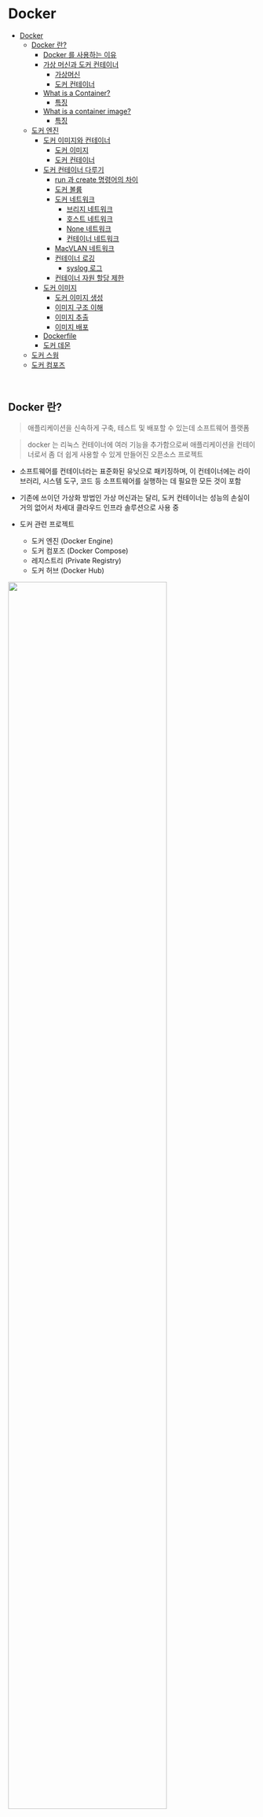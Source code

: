 # Docker
<!-- TOC -->

- [Docker](#docker)
    - [Docker 란?](#docker-%EB%9E%80)
        - [Docker 를 사용하는 이유](#docker-%EB%A5%BC-%EC%82%AC%EC%9A%A9%ED%95%98%EB%8A%94-%EC%9D%B4%EC%9C%A0)
        - [가상 머신과 도커 컨테이너](#%EA%B0%80%EC%83%81-%EB%A8%B8%EC%8B%A0%EA%B3%BC-%EB%8F%84%EC%BB%A4-%EC%BB%A8%ED%85%8C%EC%9D%B4%EB%84%88)
            - [가상머신](#%EA%B0%80%EC%83%81%EB%A8%B8%EC%8B%A0)
            - [도커 컨테이너](#%EB%8F%84%EC%BB%A4-%EC%BB%A8%ED%85%8C%EC%9D%B4%EB%84%88)
        - [What is a Container?](#what-is-a-container)
            - [특징](#%ED%8A%B9%EC%A7%95)
        - [What is a container image?](#what-is-a-container-image)
            - [특징](#%ED%8A%B9%EC%A7%95)
    - [도커 엔진](#%EB%8F%84%EC%BB%A4-%EC%97%94%EC%A7%84)
        - [도커 이미지와 컨테이너](#%EB%8F%84%EC%BB%A4-%EC%9D%B4%EB%AF%B8%EC%A7%80%EC%99%80-%EC%BB%A8%ED%85%8C%EC%9D%B4%EB%84%88)
            - [도커 이미지](#%EB%8F%84%EC%BB%A4-%EC%9D%B4%EB%AF%B8%EC%A7%80)
            - [도커 컨테이너](#%EB%8F%84%EC%BB%A4-%EC%BB%A8%ED%85%8C%EC%9D%B4%EB%84%88)
        - [도커 컨테이너 다루기](#%EB%8F%84%EC%BB%A4-%EC%BB%A8%ED%85%8C%EC%9D%B4%EB%84%88-%EB%8B%A4%EB%A3%A8%EA%B8%B0)
            - [run 과 create 명령어의 차이](#run-%EA%B3%BC-create-%EB%AA%85%EB%A0%B9%EC%96%B4%EC%9D%98-%EC%B0%A8%EC%9D%B4)
            - [도커 볼륨](#%EB%8F%84%EC%BB%A4-%EB%B3%BC%EB%A5%A8)
            - [도커 네트워크](#%EB%8F%84%EC%BB%A4-%EB%84%A4%ED%8A%B8%EC%9B%8C%ED%81%AC)
                - [브리지 네트워크](#%EB%B8%8C%EB%A6%AC%EC%A7%80-%EB%84%A4%ED%8A%B8%EC%9B%8C%ED%81%AC)
                - [호스트 네트워크](#%ED%98%B8%EC%8A%A4%ED%8A%B8-%EB%84%A4%ED%8A%B8%EC%9B%8C%ED%81%AC)
                - [None 네트워크](#none-%EB%84%A4%ED%8A%B8%EC%9B%8C%ED%81%AC)
                - [컨테이너 네트워크](#%EC%BB%A8%ED%85%8C%EC%9D%B4%EB%84%88-%EB%84%A4%ED%8A%B8%EC%9B%8C%ED%81%AC)
            - [MacVLAN 네트워크](#macvlan-%EB%84%A4%ED%8A%B8%EC%9B%8C%ED%81%AC)
            - [컨테이너 로깅](#%EC%BB%A8%ED%85%8C%EC%9D%B4%EB%84%88-%EB%A1%9C%EA%B9%85)
                - [syslog 로그](#syslog-%EB%A1%9C%EA%B7%B8)
            - [컨테이너 자원 할당 제한](#%EC%BB%A8%ED%85%8C%EC%9D%B4%EB%84%88-%EC%9E%90%EC%9B%90-%ED%95%A0%EB%8B%B9-%EC%A0%9C%ED%95%9C)
        - [도커 이미지](#%EB%8F%84%EC%BB%A4-%EC%9D%B4%EB%AF%B8%EC%A7%80)
            - [도커 이미지 생성](#%EB%8F%84%EC%BB%A4-%EC%9D%B4%EB%AF%B8%EC%A7%80-%EC%83%9D%EC%84%B1)
            - [이미지 구조 이해](#%EC%9D%B4%EB%AF%B8%EC%A7%80-%EA%B5%AC%EC%A1%B0-%EC%9D%B4%ED%95%B4)
            - [이미지 추출](#%EC%9D%B4%EB%AF%B8%EC%A7%80-%EC%B6%94%EC%B6%9C)
            - [이미지 배포](#%EC%9D%B4%EB%AF%B8%EC%A7%80-%EB%B0%B0%ED%8F%AC)
        - [Dockerfile](#dockerfile)
        - [도커 데몬](#%EB%8F%84%EC%BB%A4-%EB%8D%B0%EB%AA%AC)
    - [도커 스웜](#%EB%8F%84%EC%BB%A4-%EC%8A%A4%EC%9B%9C)
    - [도커 컴포즈](#%EB%8F%84%EC%BB%A4-%EC%BB%B4%ED%8F%AC%EC%A6%88)

<!-- /TOC -->

<br>

## Docker 란?

> 애플리케이션을 신속하게 구축, 테스트 및 배포할 수 있는데 소프트웨어 플랫폼

> docker 는 리눅스 컨테이너에 여러 기능을 추가함으로써 애플리케이션을 컨테이너로서 좀 더 쉽게 사용할 수 있게 만들어진 오픈소스 프로젝트

- 소프트웨어를 컨테이너라는 표준화된 유닛으로 패키징하며, 이 컨테이너에는 라이브러리, 시스템 도구, 코드 등 소프트웨어를 실행하는 데 필요한 모든 것이 포함

- 기존에 쓰이던 가상화 방법인 가상 머신과는 달리, 도커 컨테이너는 성능의 손실이 거의 없어서 차세대 클라우드 인프라 솔루션으로 사용 중

- 도커 관련 프로젝트
  - 도커 엔진 (Docker Engine)
  - 도커 컴포즈 (Docker Compose)
  - 레지스트리 (Private Registry)
  - 도커 허브 (Docker Hub)

<img src="https://user-images.githubusercontent.com/107091097/225026853-a6f63943-13ba-4335-a648-a44bd44e8e35.png" width="80%">

<br>

### Docker 를 사용하는 이유

> docker 를 사용하면 어디서나 안정적으로 실행할 수 있는 단일 객체를 확보

- Docker 를 사용하면 환경에 구애받지 않고 애플리케이션을 신속하게 배포 및 확장할 수 있다.

- 애플리케이션의 개발과 배포 편리
  - 호스트 OS 위에서 실행되는 독립된 컨테이너를 사용하여 호스트 OS 에 영향을 주지 않음
  - 도커 이미지라는 패키지로 만들어 전달함으로 배포 편리
- 여러 애플리케이션의 독립성과 확장성 상승
  - 도커를 통해 MSA 의 여러 모듈에게 독립된 환경을 동시에 제공할 수 있음
  - 이미지 버전을 독립적으로 관리하기 때문에 유지 보수 용이


### 가상 머신과 도커 컨테이너

<img src="https://user-images.githubusercontent.com/124122215/225486969-5d6aaf4e-fe29-4ee6-8fee-effade81caaf.png" width="60%">

<br>

#### 가상머신

- 기존의 가상화 기술은 Hypervisor 를 사용해 여러 개의 운영체제를 하나의 호스트에서 생성해 사용하는 방식
  - Hypervisor 를 반드시 거치기 때문에 일반 호스트에 비해 성능 손실
- 게스트 운영체제를 사용하기 위한 라이브러리, 커널 등을 전부 포함하기 때문에 가상 머신의 이미지 크기가 매우 커짐

> 완벽한 운영체제를 생성할 수 있지만, 성능손실과 매우 큰 이미지 사이즈

<br>

#### 도커 컨테이너

- 가상화된 공간을 생성하기 위해 리눅스의 자체 기능인 chroot, namespace, cgroup 을 사용함으로써 프로세스 단위의 격리 환경을 만들기 때문에 성능 손실이 거의 없음
- 컨테이너에 필요한 커널은 호스트의 커널을 공유하고, 컨테이너 안에는 애플리케이션 구동에 필요한 라이브러리 및 실행 파일만 존재
  - 이미지 사이즈 대폭 감소

> 작은 이미지 사이즈로 배포 시 가상 머신에 비해 빠르며, 가상화된 공간을 사용할 때의 성능 손실이 거의 없음

<br>

### What is a Container?

> "a container is a sandboxed process on your machine that is isolated from all other processes on the host machine" - docker document -

> 컨테이너는 애플리케이션이 한 컴퓨팅 환경에서 다른 컴퓨팅 환경으로 빠르고 안정적으로 실행될 수 있도록 코드와 모든 종속성을 패키징하는 표준 소프트웨어 단위

- 컨테이너 안에서 실행되는 애플리케이션은 host machine 에서 실행되는 다른 애플리케이션과 완전히 분리되어 있으며, 서로 영향을 미치지 않는다.
- 컨테이너는 host machine 의 리소스를 격리된 환경에서 사용하고, host machine 과의 상호작용은 제한적으로 허용
    - `a sandboxed process` 라고 부르는 이유
    - 더욱 안전하고 보안적으로 격리된 환경에서 실행할 수 있도록 한다.

#### 특징

- 실행 가능한 이미지 인스턴스
- 로컬 머신, 가상 머신에서 실행하거나 클라우드에 배포 가능
- 이식성이 뛰어남

<br>

### What is a container image?

> 컨테이너를 실행할 때는 격리된 파일 시스템을 허용한다. 이 사용자 정의된 파일 시스템은 컨테이너 이미지로 제공된다.

- 컨테이너 이미지는 런타임에 컨테이너가 되고, Docker 컨테이너의 경우 이미지가 Docker 엔진에서 실행될 때 컨테이너가 됩니다. Linux 및 Windows 기반 애플리케이션 모두에서 사용할 수 있는 컨테이너화된 소프트웨어는 인프라에 관계없이 항상 동일하게 실행

#### 특징 

- 이미지에는 컨테이너의 파일 시스템이 포함되어 있으므로 애플리케이션을 실행하는 데 필요한 모든 종속성, 구성, 스크립트, 바이너리 등 모든 것이 포함되어야 한다.
- 환경 변수, 실행할 명령어, 메타데이터 등 컨테이너에 대한 다른 구성도 포함되어야 한다.

<br>

## 도커 엔진

> 도커 엔진에서 사용하는 기본 단위는 이미지와 컨테이너이며, 이 두가지가 도커 엔진의 핵심이다.

<br>

### 도커 이미지와 컨테이너

#### 도커 이미지

> 컨테이너를 생성할 때 필요한 요소이며, 가상 머신을 생성할 때 사용하는 iso 파일과 비슷한 개념

- 여러 개의 계층으로 된 바이너리 파일로 존재하고, 컨테이너를 생성하고 실행할 때 읽기 전용으로 사용
- 이미지의 이름은 `[저장소 이름]/[이미지 이름]:[태그]` 형태로 구성

  - 저장소 : 이미지 저장소인 도커 허브의 공식 이미지를 의미. 생략 가능
  - 이미지 이름 : 이미지의 역할을 의미
  - 태그 : 이미지의 버전 관리, 혹은 Revision 관리에 사용

- 이미 생성된 이미지는 어떠한 경우로도 변경되지 않는다.

<br>

#### 도커 컨테이너

> 이미지로 컨테이너를 생성하면 해당 이미지의 목적에 맞는 파일이 들어 있는 `파일시스템`과 격리된 `시스템 자원 및 네트워크`를 사용할 수 있는 독립된 공간이 생성되는데 이것을 `도커 컨테이너`라고 한다.

- 컨테이너는 이미지를 읽기 전용으로 사용하되 이미지에서 변경된 사항만 컨테이너 계층에 저장하므로 컨테이너에서 무엇을 하든지 원래 이미지는 영향을 받지 않는다.

<br>

### 도커 컨테이너 다루기

```sh
docker run -i -t \
--name myubuntu \
-e MYSQL_ROOT_PASSWORD=[password] \
-p 80:80 \
mysql:5.7
```

> \ 는 명령어의 길이가 길 때 가독성을 위해 설정옵션을 줄바꿈으로 구분한다.

- `docker run` : 컨테이너를 생성하고 실행하고 내부로 접속하는 역할
  - `-i -t` : 컨테이너와 상호 입출력을 가능하게 함
    - 컨테이너 내부로 진입하도록 attach 가능한 상태로 설정
  - `-d` : Detached 모드로 컨테이너를 실행
    - Detached 모드는 컨테이너를 백그라운드에서 동작하는 애플리케이션으로써 실행하도록 설정
  - `mysql:5.7` : 컨테이너를 생성하기 위한 이미지의 이름
  - `-e` : 컨테이너 내부의 환경변수 설정
    ```
    - 비밀번호처럼 민감한 정보를 컨테이너 내부의 환경 변수로 설정하는 것은 바람직하지 않다.
    - 이런 경우에는 도커 스웜 모드의 secret 이나 쿠버네티스의 secret 같은 기능을 활용해 안전하게 전달하는 것이 좋다.
    ```
  - `-p [호스트의 포트]:[컨테이너의 포트]` : 컨테이너의 포트를 호스트의 포트와 바인딩해 연결할 수 있게 설정

```sh
docker exec [컨테이너 이름] [shell 명령어]
docker exec -i -t [컨테이너 이름]
```

- `docker exec` : detach 모드로 실행 된 컨테이너 내부의 셸을 사용
  - `-i -t` 옵션을 사용하지 않으면, shell 명령어에 대한 결과만 반환

```sh
docker pull [이미지 이름]
docker images
```

- `docker pull` : 이미지를 내려받을 때 사용
- `docker images` : 도커 엔진에 존재하는 이미지 목록을 출력

```sh
docker create -i -t --name mycentos centos:7
```

- `docker create` : 컨테이너를 생성
  - `--name` : 컨테이너의 이름을 설정
  - run 명령어를 실행했을 때와 달리 컨테이너 내부로 들어가지 않는다.

```sh
docker start [컨테이너 이름]
docker attach [컨테이너 이름]
```

- `docker start` : 컨테이너 시작
- `docker attach` : 컨테이너 내부로 접속

<br>

#### run 과 create 명령어의 차이

- `docker run`
  - docker pull (이미지가 없을 때)
  - docker create
  - docker start
  - docker attach (-i -t 옵션을 사용했을 때 적용됨)
- `docker create`
  - docker pull (이미지가 없을 때)
  - docker create

<br>

```sh
docker ps
docker ps -a -q
```

- `docker ps` : 정지되지 않은 컨테이너 목록 출력
  - `-a` : 정지된 컨테이너를 포함한 모든 컨테이너 출력
  - `-q` : 컨테이너 ID만 출력

```sh
docker rm [컨테이너 이름]
```

- `docker rm` : 컨테이너를 삭제 (복구 불가)

<br>

#### 도커 볼륨

> 도커 이미지로 컨테이너를 생성하면 이미지는 읽기 전용이 되며, 컨테이너의 변경 사항만 별도로 저장해서 각 컨테이너의 정보를 보존한다.

- 컨테이너의 정보를 보존하는 방법 중 하나가 볼륨을 활용하는 것

1. 호스트와 볼륨을 공유하는 방법

   ```sh
   docker run -d \
   --name wordpressdb_hostvolume \
   -e MYSQL_ROOT_PASSWORD=password \
   -v /home/wordpress_db:/var/lib/mysql \
   mysql:5.7
   ```

   - `-v [호스트의 공유 directory]:[컨테이너의 공유 directory]`
     - 호스트의 `/home/wordpress_db` 디렉토리와 컨테이너의 `/var/lib/mysql` 디렉토리를 공유한다.
     - 두 개의 디렉토리는 동기화되는 것이 아니라 완전히 같은 디렉토리

   ```sh
   docker run -d \
   -e WORDPRESS_DB_PASSWORD=password \
   --name wordpress_hostvolume \
   --link wordpressdb_hostvolume:mysql \
   -p 80 \
   wordpress
   ```

   - `--link` : 컨테이너 내부 IP를 알 필요 없이 항상 컨테이너에 별명으로 접근하도록 설정
     - **컨테이너 내부 IP 가 변경돼도 별명으로 컨테이너를 찾을 수 있게 도커의 DNS에 의해 자동으로 관리**
     - 주의 : `--link`에 입력된 컨테이너가 실행중이지 않거나 존재하지 않는다면 `--link`를 적용한 컨테이너 또한 실행할 수 없다

2. 볼륨 컨테이너를 활용하는 방법

   ```sh
   docker run -i -t \
   --name volumes_from_container \
   --volumes-from [볼륨 컨테이너 이름] \
   ubuntu:14.04
   ```

   <img src="https://user-images.githubusercontent.com/124122215/225529189-fc488fb5-c478-48bf-8f3e-7b2e7b0d6997.png" width="70%">

   - `--volumes-from` : `-v` 또는 `--volume` 옵션을 적용한 컨테이너의 볼륨 디렉토리를 공유
     - 직접 볼륨을 공유하는 것이 아닌 `-v` 옵션을 적용한 컨테이너를 통해 공유하는 것

   > 즉, 볼륨을 사용하려는 컨테이너에 -v 옵션 대신 --volumes-from 옵션을 사용함으로써 볼륨 컨테이너에 연결해 데이터를 간접적으로 공유받는 방식

3. 도커가 관리하는 볼륨을 생성하는 방법

   - docker volume 명령어를 사용
     - 도커 자체에서 제공하는 볼륨 기능을 활용해 데이터를 보존할 수 있음

   ```sh
   docker volume create --name myvolume
   docker volume ls
   ```

   - 볼륨을 생성하고 생성된 볼륨 확인

   ```sh
   docker run -i -t --name myvolume_1 \
   -v myvolume:/root/ \
   ubuntu:14.04
   ```

   - `-v [볼륨의 이름]:[컨테이너의 공유 디렉토리]` : 컨테이너 공유 디렉토리에 파일을 쓰면 해당 파일이 볼륨에 저장
     - `-v` 옵션 대신 `--monut` 옵션을 사용할 수도 있다.
       - 두 옵션은 기능은 같지만, 볼륨의 정보를 나타내는 방법이 다름
       ```sh
       docker run -i -t --name mount_option_1 \
       --monut type=volume,source=myvolume,target=/root \
       ubuntu:14.04
       ```

   > 도커 볼륨도 호스트 볼륨 공유와 마찬가지로 호스트에 저장함으로써 데이터를 보존하지만 파일이 실제로 어디에 저장되는지 사용자는 알 필요가 없다.
   >
   > > `docker inspcet --type volume [볼륨이름]` : 볼륨의 실제 경로를 확인 가능
   >
   > > `docker volume prune` : 사용되지 않는 도커 볼륨을 한번에 삭제

<br>

#### 도커 네트워크

> 도커는 컨테이너에 내부 IP 를 순차적으로 할당하며, 이 IP는 컨테이너를 재시작할 때마다 변경될 수 있다. 이 내부 IP는 도커가 설치된 호스트, 즉 내부 망에서만 쓸 수 있는 IP 이므로 외부와 연결될 필요가 있다.

- 컨테이널르 생성하면 기본적으로 docker0 브리지를 통해 외부와 통신할 수 있는 환경을 사용할 수 있지만 사용자의 선택에 따라 여러 네트워크 드라이버를 쓸 수도 있다.
- 도커 자체 네트워크 드라이버
  - Bridge
    - 컨테이너를 생성할 때 자동으로 연결되는 docker0 브리지를 활용하도록 설정
  - Host
  - Container
  - Overlay
  - None

##### 브리지 네트워크

- docker0 이 아닌 사용자 정의 브리지를 새로 생성해 각 컨테이너에 연결하는 네트워크 구조
  - 컨테이너는 연결된 브리지를 통해 외부와 통신가능

```sh
// bridge 타입의 네트워크 생성
docker network create --driver bridge mybridge

docker run -i -t --name mynetwork_container \
--net mybridge \
ubuntu:14.04
```

- `--net` : 컨테이너가 해당 네트워크를 사용하도록 설정
- 생성된 사용자 정의 네트워크는 `disconnet, connect` 를 통해 컨테이너에 유동적으로 연결 가능

<br>

<img src="https://user-images.githubusercontent.com/124122215/225543972-3235e7d4-1d20-487b-8ae8-7893a1adf19f.png" width="70%">

`--net-alias`

```sh
docker run -i -t -d --name network_alias_container1 \
--net mybridge \
--net-alias alicek106 ubuntu:14.04

docker run -i -t -d --name network_alias_container2 \
--net mybridge \
--net-alias alicek107 ubuntu:14.04
```

- 브리지 타입의 네트워크와 run 명령어의 `--net-alias` 옵션을 함께 사용하면 컨테이너 이름이나 IP 주소 대신, 특정 호스트 이름으로 컨테이너 여러개를 접근할 수 있다.
- 특정 호스트 이름으로 접근할 때 DNS 서버는 라운드 로빈 방식을 이용해 컨테이너의 IP 리스트를 반환
  - 도커 엔진에 내장된 DNS 가 호스트 이름을 `-net--alias` 로 설정한 컨테이너로 변환하기 때문

<br>

##### 호스트 네트워크

- 네트워크를 호스트로 설정하면 호스트의 네트워크 환경을 그대로 쓸 수 있다.
- host 드라이버의 네트워크는 별도로 생성할 필요 없이 host 라는 이름의 네트워크 사용

```sh
docker run -i -t --name network_host \
--net host \
ubuntu:14.04
```

##### None 네트워크

- 말그대로 아무런 네트워크를 쓰지 않는 것
- 로컬호스트를 나타내는 lo 외네는 존재하지 않는다.

##### 컨테이너 네트워크

- `--net` 옵션으로 container 를 입력하면 다른 컨테이너의 네트워크 네임스페이스 환경을 공유할 수 있다.
  - `--net container:[다른 컨테이너의 ID 또는 이름]`
- 공유되는 속성은 내부 IP, 네트워크 인터페이스의 MAC 주소

#### MacVLAN 네트워크

- 호스트의 네트워크 인터페이스 카드를 가상화해 물리 네트워크 환경을 컨테이너에게 동일하게 제공
- MacVLAN 을 사용하면 컨테이너는 물리 네트워크상에서 가상의 Mac 주소를 가지며, 해당 네트워크에 연결된 다른 장치와의 통신이 가능해진다.

<br>

#### 컨테이너 로깅

```sh
docker logs [컨테이너 이름]
docker logs --tail 2 mysql
docker logs --since 1474765979 mysql
docker logs -f -t mysql
```

- `docker logs` : 컨테이너의 로그를 확인
  - `--tail N` : 마지막 줄부터 N 개 줄의 로그를 출력
  - `--since N` : N(유닉스 시간) 이후의 로그를 확인
  - `-t` : 타임스탬프 표시
  - `-f` : 로그를 스트림으로 확인

```sh
docker run -it \
--log-opt max-size=10k --log-opt max-file=3 \
--name log-test ubuntu:14.04
```

- `--log-opt` : 컨테이너 json 로그 파일의 최대 크기를 지정
- `--log-driver` : 로깅 드라이버를 사용하여 컨테이너 로그를 수집
  - 로그 설정을 하지않으면 기본적으로 JSON 형태로 저장
  - `syslog`, `journald`, `fluentd` ...

##### syslog 로그

- 유닉스 계열 운영체제에서 로그를 수집하는 오래된 표준

```sh
docker run -d --name syslog_container \
--log-driver=syslog \
ubuntu:14.04 \
echo syslogtest
```

- 기본적으로 로컬호스트의 syslog 에 저장하므로 운영체제 및 배포판에 따라 syslog 파일의 위치를 알아야 확인 가능

<br>

#### 컨테이너 자원 할당 제한

> 정리필요

<br>

### 도커 이미지

> 모든 컨테이너는 이미지를 기반으로 생성된다. 도커 이미지는 레이어로 구성된다.

- 도커는 기본적으로 도커 허브라는 중앙 이미지 저장소에서 이미지를 내려받는다.
  - `docker search [이미지 이름]` : 도커 허브에 해당 이미지가 있는지 확인

#### 도커 이미지 생성

- 도커 허브에서 pull 로 내려받을 수 있지만 특정 개발 환경을 직접 구축한 뒤 사용자만의 이미지를 직접 생성해야 한다.

```sh
// 컨테이너를 생성 한 후 변경사항을 만든 후
docker commit \
-a "alicek106" -m "my first commit" \
commit_test \
commit_test:first
```

- commit_test 라는 컨테이너를 commit_test:first 라는 이름의 이미지로 생성
- `-a` : 이미지의 작성자를 나타내는 메타데이터를 이미지에 포함
- `-m` : 커밋 메시지를 의미

<br>

#### 이미지 구조 이해

- 이미지를 커밋할 때 컨테이너에 변경된 사항만 새로운 레이어로 저장하고, 그 레이어를 포함해 새로운 이미지를 생성하기 때문에 전체 이미지의 실제 크기는 `기존 이미지의 크기 + commit 된 사항의 크기` 가 된다.

<br>

#### 이미지 추출

> save 나 export 와 같은 방법은 이미지를 단일 파일로 추출해서 이미지 파일의 크기가 너무 크거나, 도커 엔진의 수가 많다면 이미지를 파일로 배포하기 어렵다.
>
> > 도커의 이미지 구조인 레이어 형태를 이용하지 않으므로 매우 비효율적

- `docker save` : 도커 이미지를 별도로 저장하거나 옮기는 등 필요에 따라 이미지를 단일 binary 파일로 저장해야 하는 경우, 이미지의 모든 데이터를 하나의 파일로 추출할 수 있다.

  - `-o`: 추출될 파일명 입력
  - **추출된 이미지는 레이어 구조의 파일이 아닌 단일 파일이기 때문에, 이미지 용량을 각기 차지하게 된다.**

- `docker load -i [이미지 이름]` : 추출된 이미지는 load 명령어로 도커에 다시 로드 가능

```sh
docker export -o rootFS.tar mycontainer
docker import rootFS.tar myimage:0.0
```

<br>

#### 이미지 배포

> save 나 export 같은 방법은 이미지를 단일 파일로 추출하기 때문에 비효율적

이를 해결하기 위한 방법은

1. 도커 허브 이미지 저장소 사용

- `docker push` 로 이미지 올리기
- `docker pull` 로 이미지 가져오기

2. 도커 사설 레지스트리를 사용

- 사용자가 직접 이미지 저장소 및 서버, 저장공간 등을 관리해야 하므로 도커 허브보다 사용법이 까다롭다.

<br>

### Dockerfile

### 도커 데몬

## 도커 스웜

## 도커 컴포즈